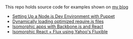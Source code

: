 This repo holds source code for examples shown on [my blog](http://dev.alexishevia.com/)

- [Setting Up a Node.js Dev Environment with Puppet](https://github.com/alexishevia/blogExamples/tree/puppet_nodejs)
- [Dynamically loading optimized require.js files](https://github.com/alexishevia/blogExamples/tree/dynamic_requirejs)
- [Isomorphic apps with Backbone.js and React](https://github.com/alexishevia/blogExamples/tree/isomorphic_react)
- [Isomorphic React + Flux using Yahoo's Fluxible](https://github.com/alexishevia/blogExamples/tree/fluxible_app/)

